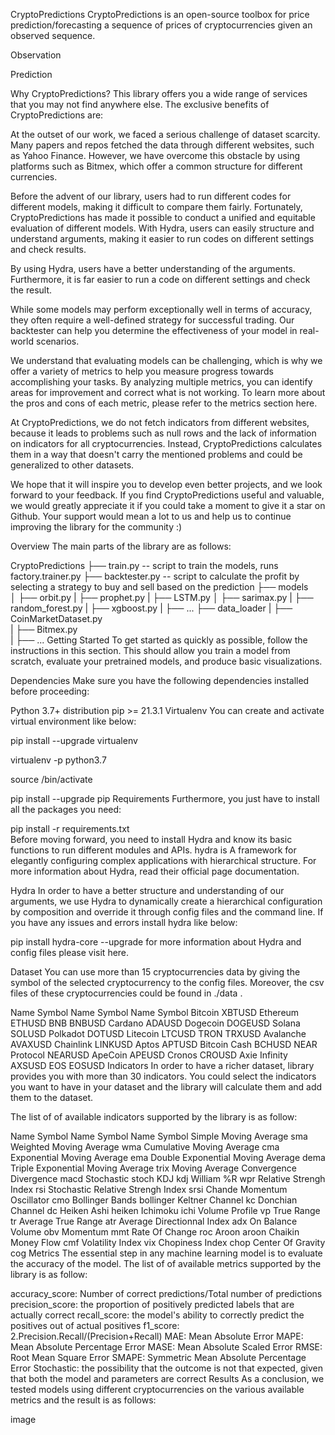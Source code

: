 CryptoPredictions
CryptoPredictions is an open-source toolbox for price prediction/forecasting a sequence of prices of cryptocurrencies given an observed sequence.

Observation

Prediction

Why CryptoPredictions?
This library offers you a wide range of services that you may not find anywhere else. The exclusive benefits of CryptoPredictions are:

At the outset of our work, we faced a serious challenge of dataset scarcity. Many papers and repos fetched the data through different websites, such as Yahoo Finance. However, we have overcome this obstacle by using platforms such as Bitmex, which offer a common structure for different currencies.

Before the advent of our library, users had to run different codes for different models, making it difficult to compare them fairly. Fortunately, CryptoPredictions has made it possible to conduct a unified and equitable evaluation of different models. With Hydra, users can easily structure and understand arguments, making it easier to run codes on different settings and check results.

By using Hydra, users have a better understanding of the arguments. Furthermore, it is far easier to run a code on different settings and check the result.

While some models may perform exceptionally well in terms of accuracy, they often require a well-defined strategy for successful trading. Our backtester can help you determine the effectiveness of your model in real-world scenarios.

We understand that evaluating models can be challenging, which is why we offer a variety of metrics to help you measure progress towards accomplishing your tasks. By analyzing multiple metrics, you can identify areas for improvement and correct what is not working. To learn more about the pros and cons of each metric, please refer to the metrics section here.

At CryptoPredictions, we do not fetch indicators from different websites, because it leads to problems such as null rows and the lack of information on indicators for all cryptocurrencies. Instead, CryptoPredictions calculates them in a way that doesn't carry the mentioned problems and could be generalized to other datasets.

We hope that it will inspire you to develop even better projects, and we look forward to your feedback. If you find CryptoPredictions useful and valuable, we would greatly appreciate it if you could take a moment to give it a star on Github. Your support would mean a lot to us and help us to continue improving the library for the community :)

Overview
The main parts of the library are as follows:

CryptoPredictions
├── train.py                            -- script to train the models, runs factory.trainer.py
├── backtester.py                       -- script to calculate the profit by selecting a strategy to buy and sell based on the prediction
├── models                    
│   ├── orbit.py
|   ├── prophet.py
|   ├── LSTM.py
│   ├── sarimax.py
|   ├── random_forest.py
|   ├── xgboost.py
|   ├── ...
├── data_loader
|   ├── CoinMarketDataset.py        
|   ├── Bitmex.py        
|   ├── ...
Getting Started
To get started as quickly as possible, follow the instructions in this section. This should allow you train a model from scratch, evaluate your pretrained models, and produce basic visualizations.

Dependencies
Make sure you have the following dependencies installed before proceeding:

Python 3.7+ distribution
pip >= 21.3.1
Virtualenv
You can create and activate virtual environment like below:

pip install --upgrade virtualenv

virtualenv -p python3.7 <venvname>  

source <venvname>/bin/activate  

pip install --upgrade pip
Requirements
Furthermore, you just have to install all the packages you need:

pip install -r requirements.txt  
Before moving forward, you need to install Hydra and know its basic functions to run different modules and APIs.
hydra is A framework for elegantly configuring complex applications with hierarchical structure. For more information about Hydra, read their official page documentation.

Hydra
In order to have a better structure and understanding of our arguments, we use Hydra to dynamically create a hierarchical configuration by composition and override it through config files and the command line. If you have any issues and errors install hydra like below:

pip install hydra-core --upgrade
for more information about Hydra and config files please visit here.

Dataset
You can use more than 15 cryptocurrencies data by giving the symbol of the selected cryptocurrency to the config files. Moreover, the csv files of these cryptocurrencies could be found in ./data .

Name	Symbol	Name	Symbol	Name	Symbol
Bitcoin	XBTUSD	Ethereum	ETHUSD	BNB	BNBUSD
Cardano	ADAUSD	Dogecoin	DOGEUSD	Solana	SOLUSD
Polkadot	DOTUSD	Litecoin	LTCUSD	TRON	TRXUSD
Avalanche	AVAXUSD	Chainlink	LINKUSD	Aptos	APTUSD
Bitcoin Cash	BCHUSD	NEAR Protocol	NEARUSD	ApeCoin	APEUSD
Cronos	CROUSD	Axie Infinity	AXSUSD	EOS	EOSUSD
Indicators
In order to have a richer dataset, library provides you with more than 30 indicators. You could select the indicators you want to have in your dataset and the library will calculate them and add them to the dataset.

The list of of available indicators supported by the library is as follow:

Name	Symbol	Name	Symbol	Name	Symbol
Simple Moving Average	sma	Weighted Moving Average	wma	Cumulative Moving Average	cma
Exponential Moving Average	ema	Double Exponential Moving Average	dema	Triple Exponential Moving Average	trix
Moving Average Convergence Divergence	macd	Stochastic	stoch	KDJ	kdj
William %R	wpr	Relative Strengh Index	rsi	Stochastic Relative Strengh Index	srsi
Chande Momentum Oscillator	cmo	Bollinger Bands	bollinger	Keltner Channel	kc
Donchian Channel	dc	Heiken Ashi	heiken	Ichimoku	ichi
Volume Profile	vp	True Range	tr	Average True Range	atr
Average Directionnal Index	adx	On Balance Volume	obv	Momentum	mmt
Rate Of Change	roc	Aroon	aroon	Chaikin Money Flow	cmf
Volatility Index	vix	Chopiness Index	chop	Center Of Gravity	cog
Metrics
The essential step in any machine learning model is to evaluate the accuracy of the model. The list of of available metrics supported by the library is as follow:

accuracy_score: Number of correct predictions/Total number of predictions
precision_score: the proportion of positively predicted labels that are actually correct
recall_score: the model's ability to correctly predict the positives out of actual positives
f1_score: 2.Precision.Recall/(Precision+Recall)
MAE: Mean Absolute Error
MAPE: Mean Absolute Percentage Error
MASE: Mean Absolute Scaled Error
RMSE: Root Mean Square Error
SMAPE: Symmetric Mean Absolute Percentage Error
Stochastic: the possibility that the outcome is not that expected, given that both the model and parameters are correct
Results
As a conclusion, we tested models using different cryptocurrencies on the various available metrics and the result is as follows:

image

